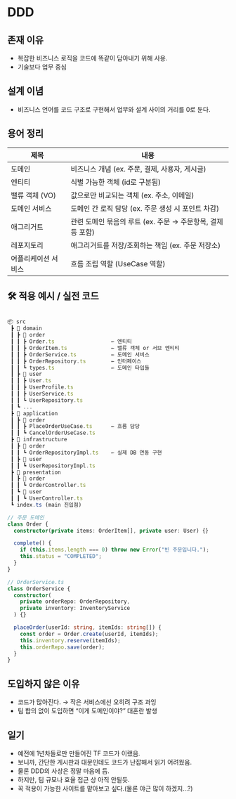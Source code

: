 # DDD

## 존재 이유

- 복잡한 비즈니스 로직을 코드에 똑같이 담아내기 위해 사용.
- 기술보다 업무 중심

## 설계 이념

- 비즈니스 언어를 코드 구조로 구현해서 업무와 설계 사이의 거리를 0로 둔다.

## 용어 정리

| 제목                | 내용                                                        |
| ------------------- | ----------------------------------------------------------- |
| 도메인              | 비즈니스 개념 (ex. 주문, 결제, 사용자, 게시글)              |
| 엔티티              | 식별 가능한 객체 (id로 구분됨)                              |
| 밸류 객체 (VO)      | 값으로만 비교되는 객체 (ex. 주소, 이메일)                   |
| 도메인 서비스       | 도메인 간 로직 담당 (ex. 주문 생성 시 포인트 차감)          |
| 애그리거트          | 관련 도메인 묶음의 루트 (ex. 주문 → 주문항목, 결제 등 포함) |
| 레포지토리          | 애그리거트를 저장/조회하는 책임 (ex. 주문 저장소)           |
| 어플리케이션 서비스 | 흐름 조립 역할 (UseCase 역할)                               |

## 🛠 적용 예시 / 실전 코드

```typescript

📦 src
 ┣ 📂 domain
 ┃ ┣ 📂 order
 ┃ ┃ ┣ Order.ts                  ← 엔티티
 ┃ ┃ ┣ OrderItem.ts              ← 밸류 객체 or 서브 엔티티
 ┃ ┃ ┣ OrderService.ts           ← 도메인 서비스
 ┃ ┃ ┣ OrderRepository.ts        ← 인터페이스
 ┃ ┃ ┗ types.ts                  ← 도메인 타입들
 ┃ ┣ 📂 user
 ┃ ┃ ┣ User.ts
 ┃ ┃ ┣ UserProfile.ts
 ┃ ┃ ┣ UserService.ts
 ┃ ┃ ┗ UserRepository.ts
 ┃ ┗ ...
 ┣ 📂 application
 ┃ ┣ 📂 order
 ┃ ┃ ┣ PlaceOrderUseCase.ts      ← 흐름 담당
 ┃ ┃ ┗ CancelOrderUseCase.ts
 ┣ 📂 infrastructure
 ┃ ┣ 📂 order
 ┃ ┃ ┗ OrderRepositoryImpl.ts    ← 실제 DB 연동 구현
 ┃ ┣ 📂 user
 ┃ ┃ ┗ UserRepositoryImpl.ts
 ┣ 📂 presentation
 ┃ ┣ 📂 order
 ┃ ┃ ┗ OrderController.ts
 ┃ ┗ 📂 user
 ┃ ┃ ┗ UserController.ts
 ┗ index.ts (main 진입점)

// 주문 도메인
class Order {
  constructor(private items: OrderItem[], private user: User) {}

  complete() {
    if (this.items.length === 0) throw new Error("빈 주문입니다.");
    this.status = "COMPLETED";
  }
}

// OrderService.ts
class OrderService {
  constructor(
    private orderRepo: OrderRepository,
    private inventory: InventoryService
  ) {}

  placeOrder(userId: string, itemIds: string[]) {
    const order = Order.create(userId, itemIds);
    this.inventory.reserve(itemIds);
    this.orderRepo.save(order);
  }
}
```

## 도입하지 않은 이유

- 코드가 많아진다. → 작은 서비스에선 오히려 구조 과잉
- 팀 합의 없이 도입하면 “이게 도메인이야?” 대혼란 발생

## 일기

- 예전에 1년차들로만 만들어진 TF 코드가 이랬음.
- 보니까, 간단한 게시판과 대문인데도 코드가 난잡해서 읽기 어려웠음.
- 물론 DDD의 사상은 정말 마음에 듬.
- 하지만, 팀 규모나 효율 접근 상 아직 안될듯.
- 꼭 적용이 가능한 사이트를 맡아보고 싶다.(물론 야근 많이 하겠지...?)

